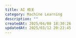 ```yaml
---
title: AI 相关
category: Machine Learning
description: ""
createdAt: 2025/04/08 18:30:26
updatedAt: 2025/03/12 20:22:45
---
```

